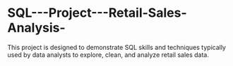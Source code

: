 # SQL---Project---Retail-Sales-Analysis-
This project is designed to demonstrate SQL skills and techniques typically used by data analysts to explore, clean, and analyze retail sales data. 
